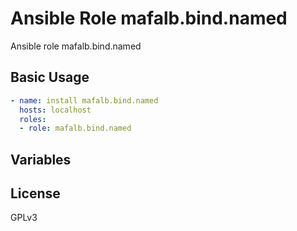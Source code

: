 # Ansible Role mafalb.bind.named

Ansible role mafalb.bind.named

## Basic Usage

```yaml
- name: install mafalb.bind.named
  hosts: localhost
  roles:
  - role: mafalb.bind.named
```

## Variables

## License

GPLv3

